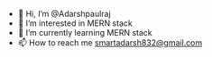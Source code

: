 - 👋 Hi, I’m @Adarshpaulraj
- 👀 I’m interested in MERN stack
- 🌱 I’m currently learning MERN stack
- 📫 How to reach me smartadarsh832@gmail.com

<!---
Adarshpaulraj/Adarshpaulraj is a ✨ special ✨ repository because its `README.md` (this file) appears on your GitHub profile.
You can click the Preview link to take a look at your changes.
--->
